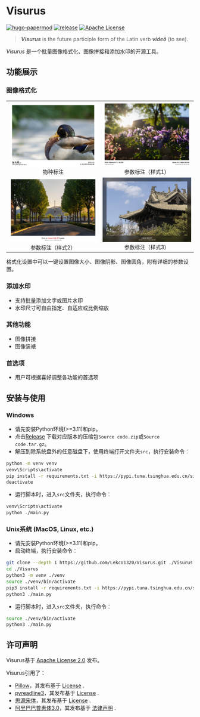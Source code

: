 # Visurus

[![hugo-papermod](https://img.shields.io/badge/Visurus-@Lekco-red)](https://github.com/Lekco1320/Visurus)
[![release](https://img.shields.io/github/v/release/Lekco1320/Visurus)](https://github.com/Lekco1320/Visurus/releases)
[![Apache License](https://img.shields.io/npm/l/echarts?color=green)](LICENSE)

> ***Visurus*** is the future participle form of the Latin verb ***videō*** (to see).

*Visurus* 是一个批量图像格式化、图像拼接和添加水印的开源工具。

## 功能展示
### 图像格式化
|||
|:-:|:-:|
|![](samples/species_label.jpg)物种标注|![](samples/photo_params_s.jpg)参数标注（样式1）|
|![](samples/photo_params_c.jpg)参数标注（样式2）|![](samples/photo_params_b.jpg)参数标注（样式3）|

格式化设置中可以一键设置图像大小、图像阴影、图像圆角，附有详细的参数设置。

### 添加水印
* 支持批量添加文字或图片水印
* 水印尺寸可自由指定、自适应或比例缩放

### 其他功能
* 图像拼接
* 图像装裱

### 首选项
* 用户可根据喜好调整各功能的首选项

## 安装与使用
### Windows
* 请先安装Python环境(>=3.11)和pip。
* 点击[Release](https://github.com/Lekco1320/Visurus/releases)
下载对应版本的压缩包`Source code.zip`或`Source code.tar.gz`。
* 解压到除系统盘外的任意磁盘下，使用终端打开文件夹`src`，执行安装命令：
``` bash
python -m venv venv
venv\Scripts\activate
pip install -r requirements.txt -i https://pypi.tuna.tsinghua.edu.cn/simple
deactivate
```

* 运行脚本时，进入`src`文件夹，执行命令：
``` bash
venv\Scripts\activate
python ./main.py
```

### Unix系统 (MacOS, Linux, etc.)
* 请先安装Python环境(>=3.11)和pip。
* 启动终端，执行安装命令：
``` bash
git clone --depth 1 https://github.com/Lekco1320/Visurus.git ./Visurus
cd ./Visurus
python3 -m venv ./venv
source ./venv/bin/activate
pip3 install -r requirements.txt -i https://pypi.tuna.tsinghua.edu.cn/simple
python3 ./main.py
```

* 运行脚本时，进入`src`文件夹，执行命令：
``` bash
source ./venv/bin/activate
python3 ./main.py
```

## 许可声明
Visurus基于 [Apache License 2.0](LICENSE) 发布。

Visurus引用了：
* [Pillow](https://python-pillow.org/)，其发布基于
[License](https://github.com/python-pillow/Pillow/blob/main/LICENSE) .
* [pyreadline3](https://github.com/pyreadline3/pyreadline3)，其发布基于
[License](https://github.com/pyreadline3/pyreadline3/blob/master/LICENSE.md) .
* [思源宋体](https://source.typekit.com/source-han-serif/)，其发布基于
[License](https://github.com/adobe-fonts/source-han-serif/blob/release/LICENSE.txt) .
* [阿里巴巴普惠体3.0](https://www.alibabafonts.com/#/font)，其发布基于
[法律声明](https://www.yuque.com/yiguang-wkqc2/puhuiti/nus9wiinq4aeiegy) .
